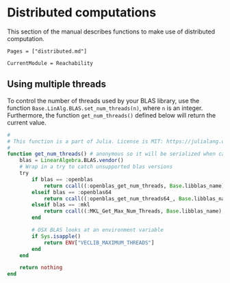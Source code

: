 # Distributed computations

This section of the manual describes functions to make use of distributed computation.

```@contents
Pages = ["distributed.md"]
```

```@meta
CurrentModule = Reachability
```

## Using multiple threads

To control the number of threads used by your BLAS library, use the function
`Base.LinAlg.BLAS.set_num_threads(n)`, where `n` is an integer. Furthermore,
the function `get_num_threads()` defined below will return the current value.

```julia
#
# This function is a part of Julia. License is MIT: https://julialang.org/license
#
function get_num_threads() # anonymous so it will be serialized when called
    blas = LinearAlgebra.BLAS.vendor()
    # Wrap in a try to catch unsupported blas versions
    try
        if blas == :openblas
            return ccall((:openblas_get_num_threads, Base.libblas_name), Cint, ())
        elseif blas == :openblas64
            return ccall((:openblas_get_num_threads64_, Base.libblas_name), Cint, ())
        elseif blas == :mkl
            return ccall((:MKL_Get_Max_Num_Threads, Base.libblas_name), Cint, ())
        end

        # OSX BLAS looks at an environment variable
        if Sys.isapple()
            return ENV["VECLIB_MAXIMUM_THREADS"]
        end
    end

    return nothing
end
```
